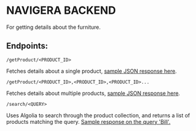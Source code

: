 # NAVIGERA BACKEND

For getting details about the furniture.

## Endpoints:

```/getProduct/<PRODUCT_ID>```

Fetches details about a single product, [sample JSON response here](https://pastebin.com/d0NmuxBF).


```/getProduct/<PRODUCT_ID>,<PRODUCT_ID>,<PRODUCT_ID>...```

Fetches details about multiple products, [sample JSON response here](https://pastebin.com/vPnSaJgX).

```/search/<QUERY>```

Uses Algolia to search through the product collection, and returns a list of products matching the query.
[Sample response on the query 'Bill'.](https://pastebin.com/4jSWBQWz)
